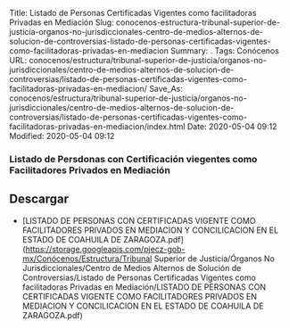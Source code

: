Title: Listado de Personas Certificadas Vigentes como facilitadoras Privadas en Mediación
Slug: conocenos-estructura-tribunal-superior-de-justicia-organos-no-jurisdiccionales-centro-de-medios-alternos-de-solucion-de-controversias-listado-de-personas-certificadas-vigentes-como-facilitadoras-privadas-en-mediacion
Summary: .
Tags: Conócenos
URL: conocenos/estructura/tribunal-superior-de-justicia/organos-no-jurisdiccionales/centro-de-medios-alternos-de-solucion-de-controversias/listado-de-personas-certificadas-vigentes-como-facilitadoras-privadas-en-mediacion/
Save_As: conocenos/estructura/tribunal-superior-de-justicia/organos-no-jurisdiccionales/centro-de-medios-alternos-de-solucion-de-controversias/listado-de-personas-certificadas-vigentes-como-facilitadoras-privadas-en-mediacion/index.html
Date: 2020-05-04 09:12
Modified: 2020-05-04 09:12



### Listado de Persdonas con Certificación viegentes como Facilitadores Privados en Mediación





## Descargar


* [LISTADO DE PERSONAS CON CERTIFICADAS VIGENTE COMO FACILITADORES PRIVADOS EN MEDIACION Y CONCILICACION EN EL ESTADO DE COAHUILA DE ZARAGOZA.pdf](https://storage.googleapis.com/pjecz-gob-mx/Conócenos/Estructura/Tribunal Superior de Justicia/Órganos No Jurisdiccionales/Centro de Medios Alternos de Solución de Controversias/Listado de Personas Certificadas Vigentes como facilitadoras Privadas en Mediación/LISTADO DE PERSONAS CON CERTIFICADAS VIGENTE COMO FACILITADORES PRIVADOS EN MEDIACION Y CONCILICACION EN EL ESTADO DE COAHUILA DE ZARAGOZA.pdf)


